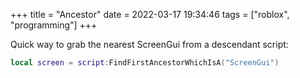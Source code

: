 +++
title = "Ancestor"
date = 2022-03-17 19:34:46
tags = ["roblox", "programming"]
+++

Quick way to grab the nearest ScreenGui from a descendant script:

```lua
local screen = script:FindFirstAncestorWhichIsA("ScreenGui")
```

